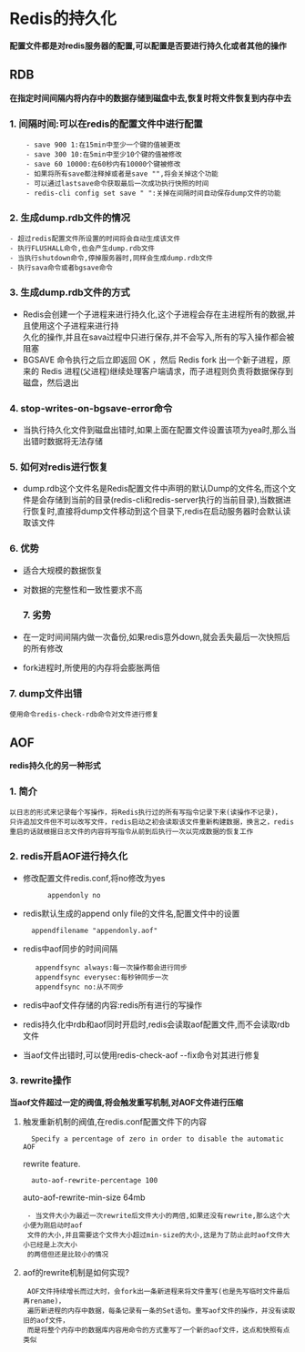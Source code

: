# Redis的持久化

**配置文件都是对redis服务器的配置,可以配置是否要进行持久化或者其他的操作**

## RDB

 **在指定时间间隔内将内存中的数据存储到磁盘中去,恢复时将文件恢复到内存中去**

### 1. 间隔时间:可以在redis的配置文件中进行配置


	    - save 900 1:在15min中至少一个键的值被更改  
	    - save 300 10:在5min中至少10个键的值被修改                                                                                                                                                                
	    - save 60 10000:在60秒内有10000个键被修改
		- 如果将所有save都注释掉或者是save "",将会关掉这个功能
		- 可以通过lastsave命令获取最后一次成功执行快照的时间
		- redis-cli config set save " ":关掉在间隔时间自动保存dump文件的功能

### 2. 生成dump.rdb文件的情况

	- 超过redis配置文件所设置的时间将会自动生成该文件
	- 执行FLUSHALL命令,也会产生dump.rdb文件
	- 当执行shutdown命令,停掉服务器时,同样会生成dump.rdb文件
	- 执行sava命令或者bgsave命令

### 3. 生成dump.rdb文件的方式

- Redis会创建一个子进程来进行持久化,这个子进程会存在主进程所有的数据,并且使用这个子进程来进行持  
	  久化的操作,并且在sava过程中只进行保存,并不会写入,所有的写入操作都会被阻塞
- BGSAVE 命令执行之后立即返回 OK ，然后 Redis fork 出一个新子进程，原来的 Redis 进程(父进程)继续处理客户端请求，而子进程则负责将数据保存到磁盘，然后退出

### 4. stop-writes-on-bgsave-error命令

- 当执行持久化文件到磁盘出错时,如果上面在配置文件设置该项为yea时,那么当出错时数据将无法存储

### 5. 如何对redis进行恢复

- dump.rdb这个文件名是Redis配置文件中声明的默认Dump的文件名,而这个文件是会存储到当前的目录(redis-cli和redis-server执行的当前目录),当数据进行恢复时,直接将dump文件移动到这个目录下,redis在启动服务器时会默认读取该文件

### 6. 优势

- 适合大规模的数据恢复
- 对数据的完整性和一致性要求不高

  ### 7. 劣势
- 在一定时间间隔内做一次备份,如果redis意外down,就会丢失最后一次快照后的所有修改
- fork进程时,所使用的内存将会膨胀两倍

### 7. dump文件出错

	使用命令redis-check-rdb命令对文件进行修复

## AOF

**redis持久化的另一种形式**

### 1. 简介

	以日志的形式来记录每个写操作，将Redis执行过的所有写指令记录下来(读操作不记录)，
	只许追加文件但不可以改写文件，redis启动之初会读取该文件重新构建数据，换言之，redis
	重启的话就根据日志文件的内容将写指令从前到后执行一次以完成数据的恢复工作

### 2. redis开启AOF进行持久化

- 修改配置文件redis.conf,将no修改为yes
	
			appendonly no

- redis默认生成的append only file的文件名,配置文件中的设置

		appendfilename "appendonly.aof"

- redis中aof同步的时间间隔

		 appendfsync always:每一次操作都会进行同步
		 appendfsync everysec:每秒钟同步一次
		 appendfsync no:从不同步

- redis中aof文件存储的内容:redis所有进行的写操作

- redis持久化中rdb和aof同时开启时,redis会读取aof配置文件,而不会读取rdb文件

- 当aof文件出错时,可以使用redis-check-aof --fix命令对其进行修复

### 3. rewrite操作

**当aof文件超过一定的阀值,将会触发重写机制,对AOF文件进行压缩**

1. 触发重新机制的阀值,在redis.conf配置文件下的内容
	
		 Specify a percentage of zero in order to disable the automatic AOF
	
	rewrite feature.
	
		 auto-aof-rewrite-percentage 100
	 auto-aof-rewrite-min-size 64mb
		
		- 当文件大小为最近一次rewrite后文件大小的两倍,如果还没有rewrite,那么这个大小便为刚启动时aof  
		文件的大小,并且需要这个文件大小超过min-size的大小,这是为了防止此时aof文件大小已经是上次大小   
		的两倍但还是比较小的情况


2. aof的rewrite机制是如何实现?

		AOF文件持续增长而过大时，会fork出一条新进程来将文件重写(也是先写临时文件最后再rename)，
		遍历新进程的内存中数据，每条记录有一条的Set语句。重写aof文件的操作，并没有读取旧的aof文件，
		而是将整个内存中的数据库内容用命令的方式重写了一个新的aof文件，这点和快照有点类似




​	

​	





​	

